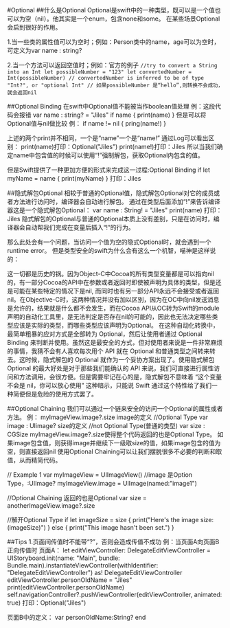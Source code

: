 #Optional
##什么是Optional
Optional是swift中的一种类型，既可以是一个值也可以为空（nil）。他其实是一个enum，包含none和some。
在某些场景Optional会启到很好的作用。

1.当一些类的属性值可以为空时；例如：Person类中的name，age可以为空时，可定义为var name : string? 

2.当一个方法可以返回空值时；例如：官方的例子
`//try to convert a String into an Int
let possibleNumber = "123"
let convertedNumber = Int(possibleNumber)
// convertedNumber is inferred to be of type "Int?", or "optional Int"
// 如果possibleNumber 是“hello”,则转换不会成功，就会返回nil`

##Optional Binding
在swift中Optional值不能被当作boolean值处理
例：这段代码会报错
var name : string? = "Jiles"
if name {
  print(name)
}
但是可以将Optional值与nil做比较
例：
if name != nil {
  pring(name!)
} 

上述的两个print并不相同，一个是“name”一个是“name!”
通过Log可以看出区别：
print(name)打印：Optional("Jiles")
print(name!)打印：Jiles
所以当我们确定name中包含值的时候可以使用“!”强制解包，获取Optional内包含的值。

但是Swift提供了一种更加方便的形式来完成这一过程:Optional Binding
if let myName = name {
  print(myName)
}
打印：Jiles

##隐式解包Optional
相较于普通的Optional值，隐式解包Optional对它的成员或者方法进行访问时，编译器会自动进行解包。
通过在类型后面添加“!”来告诉编译器这是一个隐式解包Optional：
var  name : String! = "Jiles"
print(name)
打印：Jiles
隐式解包的Optional与普通的Optional本质上没有差别，只是在访问时，编译器会自动帮我们完成在变量后插入“!”的行为。

那么此处会有一个问题，当访问一个值为空的隐式Optional时，就会遇到一个runtime error。
但是类型安全的swift为什么会有这么一个机智，喵神是这样说的：

这一切都是历史的锅。因为Object-C中Cocoa的所有类型变量都是可以指向nil的，有一部分Cocoa的API中在参数或者返回时即使被声明为具体的类型，但是还是可能在某些特定的情况下是nil, 而同时也有另一部分API永远不会接受或者返回nil。在Objective-C时，这两种情况并没有加以区别，因为在OC中向nil发送消息是允许的，结果就是什么都不会发生，而在Cocoa API从OC转为Swift的module声明的自动化工具里，是无法判定是否存在nil的可能的，因此也无法决定哪些类型应该是实际的类型，而哪些类型应该声明为Optional。
在这种自动化转换中，最简单粗暴的应对方式是全部转为 Optional，然后让使用者通过 Optional Binding 来判断并使用。虽然这是最安全的方式，但对使用者来说是一件非常麻烦的事情，我猜不会有人喜欢每次用个 API 就在 Optional 和普通类型之间转来转去。这时候，隐式解包的 Optional 就作为一个妥协方案出现了。使用隐式解包 Optional 的最大好处是对于那些我们能确认的 API 来说，我们可直接进行属性访问和方法调用，会很方便。但是需要牢记在心的是，隐式解包不意味着 “这个变量不会是 nil，你可以放心使用” 这种暗示，只能说 Swift 通过这个特性给了我们一种简便但是危险的使用方式罢了。

##Optional Chaining
我们可以通过一个链来安全的访问一个Optional的属性或者方法。
例：
myImageView.image?.size
image的定义
//Optional Type
var image : UIimage?
size的定义
//not Optional Type(普通的类型)
var size : CGSize
myImageView.image?.size使得整个代码返回的也是Optional Type。
如果image包含值，则获得image并继续下一级取size的值，如果image包含的值为空，则直接返回nil
使用Optional Chaining可以让我们摆脱很多不必要的判断和取值，从而精简代码。

// Example 1
var myImageView = UIImageView()
//image 是Option Type，:UIImage?
myImageView.image = UIImage(named:"image1")

//Optional Chaining 返回的也是Optional
var size = anotherImageView.image?.size

//解开Optional Type
if let imageSize = size {
    print("Here's the image size: \(imageSize)")
} else {
    print("This image hasn't been set.")
}


##Tips
1.页面间传值时不能带“?”，否则会造成传值不成功
例：当页面A向页面B正向传值时
页面A：
        let editViewController: DelegateEditViewController = UIStoryboard.init(name: "Main", bundle: Bundle.main).instantiateViewController(withIdentifier: "DelegateEditViewController") as! DelegateEditViewController
        editViewController.personOldName = "Jiles"
        print(editViewController.personOldName)
        self.navigationController?.pushViewController(editViewController, animated: true)
        打印：Optional("Jiles")
        
页面B中的定义：
        var personOldName:String?
end
